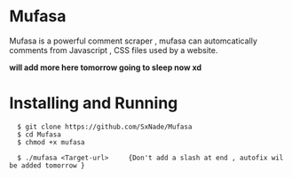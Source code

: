 # Mufasa

Mufasa is a powerful comment scraper , mufasa can automcatically comments from Javascript , CSS files used by a website.

**will add more here tomorrow going to sleep now xd**


# Installing and Running 

      $ git clone https://github.com/SxNade/Mufasa
      $ cd Mufasa
      $ chmod +x mufasa
      
      $ ./mufasa <Target-url>     {Don't add a slash at end , autofix wil be added tomorrow }

